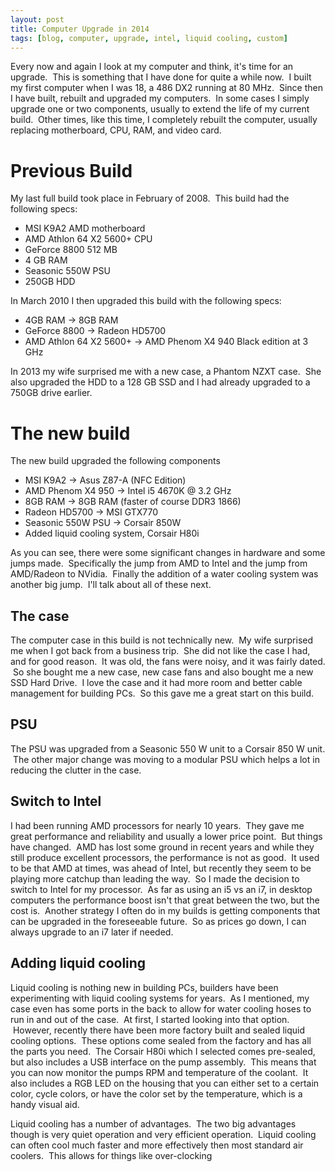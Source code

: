 ```yaml
---
layout: post
title: Computer Upgrade in 2014
tags: [blog, computer, upgrade, intel, liquid cooling, custom]
---
```

Every now and again I look at my computer and think, it's time for an upgrade.  This is something that I have done for quite a while now.  I built my first computer when I was 18, a 486 DX2 running at 80 MHz.  Since then I have built, rebuilt and upgraded my computers.  In some cases I simply upgrade one or two components, usually to extend the life of my current build.  Other times, like this time, I completely rebuilt the computer, usually replacing motherboard, CPU, RAM, and video card.

Previous Build
==============

My last full build took place in February of 2008.  This build had the following specs:

+ MSI K9A2 AMD motherboard
+ AMD Athlon 64 X2 5600+ CPU
+ GeForce 8800 512 MB
+ 4 GB RAM
+ Seasonic 550W PSU
+ 250GB HDD

In March 2010 I then upgraded this build with the following specs:

+ 4GB RAM -> 8GB RAM
+ GeForce 8800 -> Radeon HD5700
+ AMD Athlon 64 X2 5600+ -> AMD Phenom X4 940 Black edition at 3 GHz

In 2013 my wife surprised me with a new case, a Phantom NZXT case.  She also upgraded the HDD to a 128 GB SSD and I had already upgraded to a 750GB drive earlier.  

The new build
=============

The new build upgraded the following components

+ MSI K9A2 -> Asus Z87-A (NFC Edition)
+ AMD Phenom X4 950 -> Intel i5 4670K @ 3.2 GHz
+ 8GB RAM -> 8GB RAM (faster of course DDR3 1866)
+ Radeon HD5700 -> MSI GTX770
+ Seasonic 550W PSU -> Corsair 850W
+ Added liquid cooling system, Corsair H80i

As you can see, there were some significant changes in hardware and some jumps made.  Specifically the jump from AMD to Intel and the jump from AMD/Radeon to NVidia.  Finally the addition of a water cooling system was another big jump.  I'll talk about all of these next.  

The case
--------

The computer case in this build is not technically new.  My wife surprised me when I got back from a business trip.  She did not like the case I had, and for good reason.  It was old, the fans were noisy, and it was fairly dated.  So she bought me a new case, new case fans and also bought me a new SSD Hard Drive.  I love the case and it had more room and better cable management for building PCs.  So this gave me a great start on this build.

PSU
---

The PSU was upgraded from a Seasonic 550 W unit to a Corsair 850 W unit.  The other major change was moving to a modular PSU which helps a lot in reducing the clutter in the case.  

Switch to Intel
---------------

I had been running AMD processors for nearly 10 years.  They gave me great performance and reliability and usually a lower price point.  But things have changed.  AMD has lost some ground in recent years and while they still produce excellent processors, the performance is not as good.  It used to be that AMD at times, was ahead of Intel, but recently they seem to be playing more catchup than leading the way.  So I made the decision to switch to Intel for my processor.  As far as using an i5 vs an i7, in desktop computers the performance boost isn't that great between the two, but the cost is.  Another strategy I often do in my builds is getting components that can be upgraded in the foreseeable future.  So as prices go down, I can always upgrade to an i7 later if needed.

Adding liquid cooling
---------------------

Liquid cooling is nothing new in building PCs, builders have been experimenting with liquid cooling systems for years.  As I mentioned, my case even has some ports in the back to allow for water cooling hoses to run in and out of the case.  At first, I started looking into that option.  However, recently there have been more factory built and sealed liquid cooling options.  These options come sealed from the factory and has all the parts you need.  The Corsair H80i which I selected comes pre-sealed, but also includes a USB interface on the pump assembly.  This means that you can now monitor the pumps RPM and temperature of the coolant.  It also includes a RGB LED on the housing that you can either set to a certain color, cycle colors, or have the color set by the temperature, which is a handy visual aid.  

Liquid cooling has a number of advantages.  The two big advantages though is very quiet operation and very efficient operation.  Liquid cooling can often cool much faster and more effectively then most standard air coolers.  This allows for things like over-clocking
